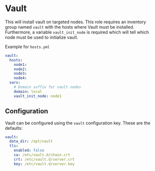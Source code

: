 # Vault

This will install vault on targeted nodes. This role requires an inventory group named `vault` with the hosts where Vault must be installed.
Furthermore, a variable `vault_init_node` is required which will tell which node must be used to initialize vault.

Example for `hosts.yml`

```yaml
vault:
  hosts:
    node1:
    node2:
    node3:
    node4:
  vars:
    # Domain suffix for vault nodes
    domain: local
    vault_init_node: node1
```

## Configuration

Vault can be configured using the `vault` configuration key.
These are the defaults:

```yaml
vault:
  data_dir: /opt/vault
  tls:
    enabled: false
    ca: /etc/vault.d/chain.crt
    crt: /etc/vault.d/server.crt
    key: /etc/vault.d/server.key
```
